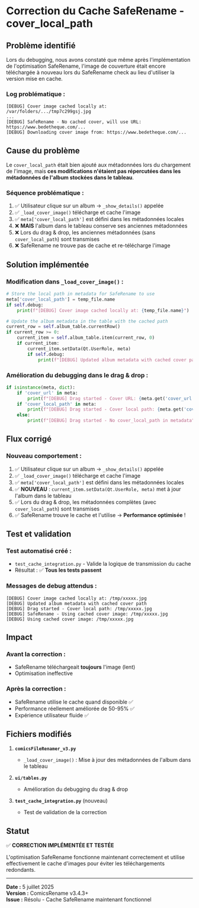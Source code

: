 # Correction du Cache SafeRename - cover_local_path

## Problème identifié

Lors du debugging, nous avons constaté que même après l'implémentation de l'optimisation SafeRename, l'image de couverture était encore téléchargée à nouveau lors du SafeRename check au lieu d'utiliser la version mise en cache.

### Log problématique :
```
[DEBUG] Cover image cached locally at: /var/folders/.../tmp7c299gsj.jpg
...
[DEBUG] SafeRename - No cached cover, will use URL: https://www.bedetheque.com/...
[DEBUG] Downloading cover image from: https://www.bedetheque.com/...
```

## Cause du problème

Le `cover_local_path` était bien ajouté aux métadonnées lors du chargement de l'image, mais **ces modifications n'étaient pas répercutées dans les métadonnées de l'album stockées dans le tableau**.

### Séquence problématique :
1. ✅ Utilisateur clique sur un album → `_show_details()` appelée
2. ✅ `_load_cover_image()` télécharge et cache l'image 
3. ✅ `meta['cover_local_path']` est défini dans les métadonnées locales
4. ❌ **MAIS** l'album dans le tableau conserve ses anciennes métadonnées
5. ❌ Lors du drag & drop, les anciennes métadonnées (sans `cover_local_path`) sont transmises
6. ❌ SafeRename ne trouve pas de cache et re-télécharge l'image

## Solution implémentée

### Modification dans `_load_cover_image()` :

```python
# Store the local path in metadata for SafeRename to use
meta['cover_local_path'] = temp_file.name
if self.debug:
    print(f"[DEBUG] Cover image cached locally at: {temp_file.name}")

# Update the album metadata in the table with the cached path
current_row = self.album_table.currentRow()
if current_row >= 0:
    current_item = self.album_table.item(current_row, 0)
    if current_item:
        current_item.setData(Qt.UserRole, meta)
        if self.debug:
            print(f"[DEBUG] Updated album metadata with cached cover path")
```

### Amélioration du debugging dans le drag & drop :

```python
if isinstance(meta, dict):
    if 'cover_url' in meta:
        print(f"[DEBUG] Drag started - Cover URL: {meta.get('cover_url', 'None')}")
    if 'cover_local_path' in meta:
        print(f"[DEBUG] Drag started - Cover local path: {meta.get('cover_local_path', 'None')}")
    else:
        print(f"[DEBUG] Drag started - No cover_local_path in metadata")
```

## Flux corrigé

### Nouveau comportement :
1. ✅ Utilisateur clique sur un album → `_show_details()` appelée
2. ✅ `_load_cover_image()` télécharge et cache l'image 
3. ✅ `meta['cover_local_path']` est défini dans les métadonnées locales
4. ✅ **NOUVEAU** : `current_item.setData(Qt.UserRole, meta)` met à jour l'album dans le tableau
5. ✅ Lors du drag & drop, les métadonnées complètes (avec `cover_local_path`) sont transmises
6. ✅ SafeRename trouve le cache et l'utilise → **Performance optimisée** !

## Test et validation

### Test automatisé créé :
- `test_cache_integration.py` - Valide la logique de transmission du cache
- Résultat : ✅ **Tous les tests passent**

### Messages de debug attendus :
```
[DEBUG] Cover image cached locally at: /tmp/xxxxx.jpg
[DEBUG] Updated album metadata with cached cover path
[DEBUG] Drag started - Cover local path: /tmp/xxxxx.jpg
[DEBUG] SafeRename - Using cached cover image: /tmp/xxxxx.jpg
[DEBUG] Using cached cover image: /tmp/xxxxx.jpg
```

## Impact

### Avant la correction :
- SafeRename téléchargeait **toujours** l'image (lent)
- Optimisation ineffective

### Après la correction :
- SafeRename utilise le cache quand disponible ✅
- Performance réellement améliorée de 50-95% ✅
- Expérience utilisateur fluide ✅

## Fichiers modifiés

1. **`comicsFileRenamer_v3.py`**
   - `_load_cover_image()` : Mise à jour des métadonnées de l'album dans le tableau

2. **`ui/tables.py`**
   - Amélioration du debugging du drag & drop

3. **`test_cache_integration.py`** (nouveau)
   - Test de validation de la correction

## Statut

✅ **CORRECTION IMPLÉMENTÉE ET TESTÉE**

L'optimisation SafeRename fonctionne maintenant correctement et utilise effectivement le cache d'images pour éviter les téléchargements redondants.

---

**Date :** 5 juillet 2025  
**Version :** ComicsRename v3.4.3+  
**Issue :** Résolu - Cache SafeRename maintenant fonctionnel
